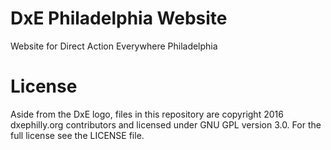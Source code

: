 # DxE Philadelphia Website
Website for Direct Action Everywhere Philadelphia

# License
Aside from the DxE logo, files in this repository are copyright 2016 dxephilly.org contributors and licensed under GNU GPL version 3.0. For the full license see the LICENSE file.
